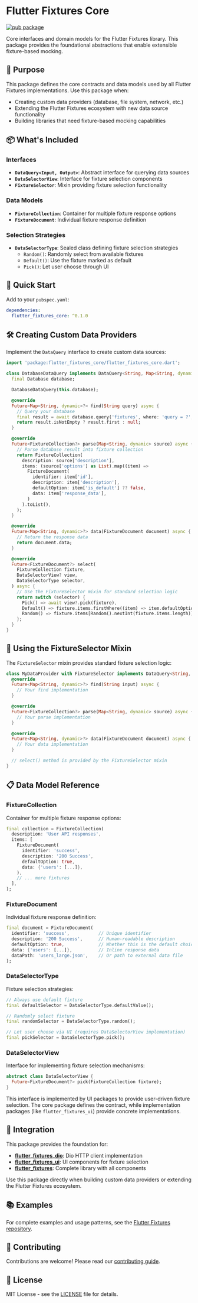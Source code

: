 # Flutter Fixtures Core

[![pub package](https://img.shields.io/pub/v/flutter_fixtures_core.svg)](https://pub.dev/packages/flutter_fixtures_core)

Core interfaces and domain models for the Flutter Fixtures library. This package provides the foundational abstractions that enable extensible fixture-based mocking.

## 🎯 Purpose

This package defines the core contracts and data models used by all Flutter Fixtures implementations. Use this package when:

- Creating custom data providers (database, file system, network, etc.)
- Extending the Flutter Fixtures ecosystem with new data source functionality
- Building libraries that need fixture-based mocking capabilities

## 📦 What's Included

### Interfaces

- **`DataQuery<Input, Output>`**: Abstract interface for querying data sources
- **`DataSelectorView`**: Interface for fixture selection components
- **`FixtureSelector`**: Mixin providing fixture selection functionality

### Data Models

- **`FixtureCollection`**: Container for multiple fixture response options
- **`FixtureDocument`**: Individual fixture response definition

### Selection Strategies

- **`DataSelectorType`**: Sealed class defining fixture selection strategies
  - `Random()`: Randomly select from available fixtures
  - `Default()`: Use the fixture marked as default
  - `Pick()`: Let user choose through UI

## 🚀 Quick Start

Add to your `pubspec.yaml`:

```yaml
dependencies:
  flutter_fixtures_core: ^0.1.0
```

## 🛠️ Creating Custom Data Providers

Implement the `DataQuery` interface to create custom data sources:

```dart
import 'package:flutter_fixtures_core/flutter_fixtures_core.dart';

class DatabaseDataQuery implements DataQuery<String, Map<String, dynamic>> {
  final Database database;

  DatabaseDataQuery(this.database);

  @override
  Future<Map<String, dynamic>?> find(String query) async {
    // Query your database
    final result = await database.query('fixtures', where: 'query = ?', whereArgs: [query]);
    return result.isNotEmpty ? result.first : null;
  }

  @override
  Future<FixtureCollection?> parse(Map<String, dynamic> source) async {
    // Parse database result into fixture collection
    return FixtureCollection(
      description: source['description'],
      items: (source['options'] as List).map((item) =>
        FixtureDocument(
          identifier: item['id'],
          description: item['description'],
          defaultOption: item['is_default'] ?? false,
          data: item['response_data'],
        )
      ).toList(),
    );
  }

  @override
  Future<Map<String, dynamic>?> data(FixtureDocument document) async {
    // Return the response data
    return document.data;
  }

  @override
  Future<FixtureDocument?> select(
    FixtureCollection fixture,
    DataSelectorView? view,
    DataSelectorType selector,
  ) async {
    // Use the FixtureSelector mixin for standard selection logic
    return switch (selector) {
      Pick() => await view?.pick(fixture),
      Default() => fixture.items.firstWhere((item) => item.defaultOption ?? false),
      Random() => fixture.items[Random().nextInt(fixture.items.length)],
    };
  }
}
```



## 🧩 Using the FixtureSelector Mixin

The `FixtureSelector` mixin provides standard fixture selection logic:

```dart
class MyDataProvider with FixtureSelector implements DataQuery<String, Map<String, dynamic>> {
  @override
  Future<Map<String, dynamic>?> find(String input) async {
    // Your find implementation
  }

  @override
  Future<FixtureCollection?> parse(Map<String, dynamic> source) async {
    // Your parse implementation
  }

  @override
  Future<Map<String, dynamic>?> data(FixtureDocument document) async {
    // Your data implementation
  }

  // select() method is provided by the FixtureSelector mixin
}
```

## 📋 Data Model Reference

### FixtureCollection

Container for multiple fixture response options:

```dart
final collection = FixtureCollection(
  description: 'User API responses',
  items: [
    FixtureDocument(
      identifier: 'success',
      description: '200 Success',
      defaultOption: true,
      data: {'users': [...]},
    ),
    // ... more fixtures
  ],
);
```

### FixtureDocument

Individual fixture response definition:

```dart
final document = FixtureDocument(
  identifier: 'success',           // Unique identifier
  description: '200 Success',      // Human-readable description
  defaultOption: true,             // Whether this is the default choice
  data: {'users': [...]},          // Inline response data
  dataPath: 'users_large.json',    // Or path to external data file
);
```

### DataSelectorType

Fixture selection strategies:

```dart
// Always use default fixture
final defaultSelector = DataSelectorType.defaultValue();

// Randomly select fixture
final randomSelector = DataSelectorType.random();

// Let user choose via UI (requires DataSelectorView implementation)
final pickSelector = DataSelectorType.pick();
```

### DataSelectorView

Interface for implementing fixture selection mechanisms:

```dart
abstract class DataSelectorView {
  Future<FixtureDocument?> pick(FixtureCollection fixture);
}
```

This interface is implemented by UI packages to provide user-driven fixture selection. The core package defines the contract, while implementation packages (like `flutter_fixtures_ui`) provide concrete implementations.

## 🔗 Integration

This package provides the foundation for:

- **[flutter_fixtures_dio](https://pub.dev/packages/flutter_fixtures_dio)**: Dio HTTP client implementation
- **[flutter_fixtures_ui](https://pub.dev/packages/flutter_fixtures_ui)**: UI components for fixture selection
- **[flutter_fixtures](https://pub.dev/packages/flutter_fixtures)**: Complete library with all components

Use this package directly when building custom data providers or extending the Flutter Fixtures ecosystem.

## 📚 Examples

For complete examples and usage patterns, see the [Flutter Fixtures repository](https://github.com/brotoo25/flutter_fixtures).

## 🤝 Contributing

Contributions are welcome! Please read our [contributing guide](https://github.com/brotoo25/flutter_fixtures/blob/main/CONTRIBUTING.md).

## 📄 License

MIT License - see the [LICENSE](https://github.com/brotoo25/flutter_fixtures/blob/main/LICENSE) file for details.
